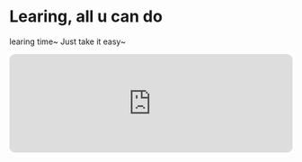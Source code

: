# Learing, all u can do
learing time~
Just take it easy~
<iframe allow="autoplay *; encrypted-media *; fullscreen *; clipboard-write" frameborder="0" height="175" style="width:100%;max-width:660px;overflow:hidden;border-radius:10px;" sandbox="allow-forms allow-popups allow-same-origin allow-scripts allow-storage-access-by-user-activation allow-top-navigation-by-user-activation" src="https://embed.music.apple.com/cn/song/%E9%99%80%E9%A3%9E%E8%BD%AE/1443717750"></iframe>